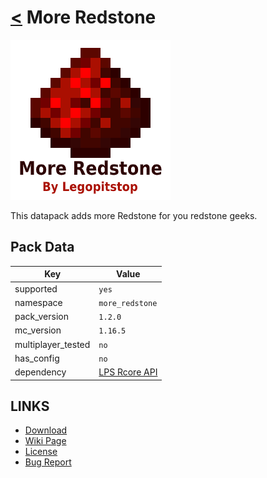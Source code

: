 # [<](../README.md) More Redstone

![alt](pack.png)

This datapack adds more Redstone for you redstone geeks.

## Pack Data

| Key                | Value                                                                                                 |
|--------------------|-------------------------------------------------------------------------------------------------------|
| supported          | `yes`                                                                                                 |
| namespace          | `more_redstone`                                                                                       |
| pack_version       | `1.2.0`                                                                                               |
| mc_version         | `1.16.5`                                                                                              |
| multiplayer_tested | `no`                                                                                                  |
| has_config         | `no`                                                                                                  |
| dependency         | [LPS Rcore API](https://www.curseforge.com/minecraft/customization/legopitstops-recipe-core-datapack) |

## LINKS

-   [Download](https://www.curseforge.com/minecraft/customization/more-redstone-datapack)
-   [Wiki Page](https://github.com/legopitstop/Datapacks/wiki)
-   [License](https://legopitstop.weebly.com/legopitstops-common-license-v2.html)
-   [Bug Report](https://github.com/legopitstop/Datapacks/issues)
